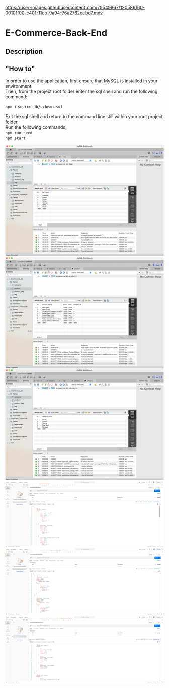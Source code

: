 
https://user-images.githubusercontent.com/79549867/120586160-00101f00-c401-11eb-9a94-76a2762ccbd7.mov

# E-Commerce-Back-End

## Description 


## "How to"

 In order to use the application, first ensure that MySQL is installed in your environment.    
 Then, from the project root folder enter the sql shell and run the following command:          

`npm i`
`source db/schema.sql`    


Exit the sql shell and return to the command line still within your root project folder.      
Run the following commands;          
`npm run seed`    
`npm start`    

![stillMySQL](./assets/tags.png)
![stillMySQL](./assets/products.png)
![stillMySQL](./assets/categories.png)
![stillPostman](./assets/postman_tags.png)
![stillPostman](./assets/postman_products.png)
![stillPostman](./assets/postman_categories.png)
    

